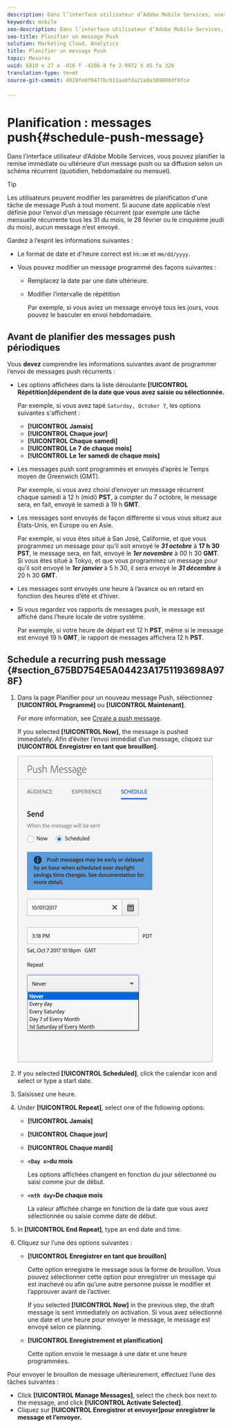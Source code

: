```yaml
---
description: Dans l’interface utilisateur d’Adobe Mobile Services, vous pouvez planifier la remise immédiate ou ultérieure d’un message push ou sa diffusion selon un schéma récurrent (quotidien, hebdomadaire ou mensuel).
keywords: mobile
seo-description: Dans l’interface utilisateur d’Adobe Mobile Services, vous pouvez planifier la remise immédiate ou ultérieure d’un message push ou sa diffusion selon un schéma récurrent (quotidien, hebdomadaire ou mensuel).
seo-title: Planifier un message Push
solution: Marketing Cloud, Analytics
title: Planifier un message Push
topic: Mesures
uuid: 6810 e 27 a -016 f -4286-8 fe 2-9972 d 85 fa 326
translation-type: tm+mt
source-git-commit: d028fe0f9477bc011aa8fda21a0a389808df0fce

---
```



# Planification : messages push{#schedule-push-message}

Dans l’interface utilisateur d’Adobe Mobile Services, vous pouvez planifier la remise immédiate ou ultérieure d’un message push ou sa diffusion selon un schéma récurrent (quotidien, hebdomadaire ou mensuel).

>[!TIP]
>
>Les utilisateurs peuvent modifier les paramètres de planification d'une tâche de message Push à tout moment. Si aucune date applicable n’est définie pour l’envoi d’un message récurrent (par exemple une tâche mensuelle récurrente tous les 31 du mois, le 28 février ou le cinquième jeudi du mois), aucun message n’est envoyé.

Gardez à l’esprit les informations suivantes :

* Le format de date et d'heure correct est `hh:mm` et `mm/dd/yyyy`.

* Vous pouvez modifier un message programmé des façons suivantes :

   * Remplacez la date par une date ultérieure.
   * Modifier l’intervalle de répétition

      Par exemple, si vous aviez un message envoyé tous les jours, vous pouvez le basculer en envoi hebdomadaire.

## Avant de planifier des messages push périodiques

Vous **devez** comprendre les informations suivantes avant de programmer l’envoi de messages push récurrents :

* Les options affichées dans la liste déroulante **[!UICONTROL Répétition]dépendent de la date que vous avez saisie ou sélectionnée.**

   Par exemple, si vous avez tapé `Saturday, October 7`, les options suivantes s'affichent :

   * **[!UICONTROL Jamais]**
   * **[!UICONTROL Chaque jour]**
   * **[!UICONTROL Chaque samedi]**
   * **[!UICONTROL Le 7 de chaque mois]**
   * **[!UICONTROL Le 1er samedi de chaque mois]**

* Les messages push sont programmés et envoyés d’après le Temps moyen de Greenwich (GMT).

   Par exemple, si vous avez choisi d’envoyer un message récurrent chaque samedi à 12 h (midi) **PST**, à compter du 7 octobre, le message sera, en fait, envoyé le samedi à 19 h **GMT**.
* Les messages sont envoyés de façon différente si vous vous situez aux États-Unis, en Europe ou en Asie.

   Par exemple, si vous êtes situé à San José, Californie, et que vous programmez un message pour qu’il soit envoyé le ***31 octobre*** à **17 h 30 PST**, le message sera, en fait, envoyé le ***1er novembre*** à 00 h 30 **GMT**. Si vous êtes situé à Tokyo, et que vous programmez un message pour qu’il soit envoyé le ***1er janvier*** à 5 h 30, il sera envoyé le ***31 décembre*** à 20 h 30 **GMT**.
* Les messages sont envoyés une heure à l’avance ou en retard en fonction des heures d’été et d’hiver.
* Si vous regardez vos rapports de messages push, le message est affiché dans l’heure locale de votre système.

   Par exemple, si votre heure de départ est 12 h **PST**, même si le message est envoyé 19 h **GMT**, le rapport de messages affichera 12 h **PST**.

## Schedule a recurring push message {#section_675BD754E5A04423A1751193698A978F}

1. Dans la page Planifier pour un nouveau message Push, sélectionnez **[!UICONTROL Programmé]** ou **[!UICONTROL Maintenant]**.

   For more information, see [Create a push message](/help/using/in-app-messaging/t-create-push-message/t-create-push-message.md).

   If you selected **[!UICONTROL Now]**, the message is pushed immediately. Afin d’éviter l’envoi immédiat d’un message, cliquez sur **[!UICONTROL Enregistrer en tant que brouillon]**.

   ![](assets/schedule-push-message.png)

1. If you selected **[!UICONTROL Scheduled]**, click the calendar icon and select or type a start date.
1. Saisissez une heure. 
1. Under **[!UICONTROL Repeat]**, select one of the following options:

   * **[!UICONTROL Jamais]**
   * **[!UICONTROL Chaque jour]**
   * **[!UICONTROL Chaque mardi]**
   * **`<Day x>`du mois**

      Les options affichées changent en fonction du jour sélectionné ou saisi comme jour de début.
   * **`<nth day>`De chaque mois**

      La valeur affichée change en fonction de la date que vous avez sélectionnée ou saisie comme date de début.

1. In **[!UICONTROL End Repeat]**, type an end date and time.
1. Cliquez sur l’une des options suivantes :

   * **[!UICONTROL Enregistrer en tant que brouillon]**

      Cette option enregistre le message sous la forme de brouillon. Vous pouvez sélectionner cette option pour enregistrer un message qui est inachevé ou afin qu’une autre personne puisse le modifier et l’approuver avant de l’activer.

      If you selected **[!UICONTROL Now]** in the previous step, the draft message is sent immediately on activation. Si vous avez sélectionné une date et une heure pour envoyer le message, le message est envoyé selon ce planning.

   * **[!UICONTROL Enregistrement et planification]**

      Cette option envoie le message à une date et une heure programmées.

Pour envoyer le brouillon de message ultérieurement, effectuez l’une des tâches suivantes :

* Click **[!UICONTROL Manage Messages]**, select the check box next to the message, and click **[!UICONTROL Activate Selected]**.
* Cliquez sur **[!UICONTROL Enregistrer et envoyer]pour enregistrer le message et l’envoyer.**
